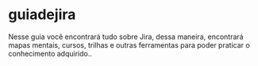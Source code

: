 # guiadejira
Nesse guia você encontrará tudo sobre Jira, dessa maneira, encontrará mapas mentais, cursos, trilhas e outras ferramentas para poder praticar o conhecimento adquirido..

